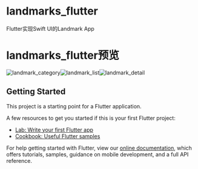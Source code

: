# landmarks_flutter

Flutter实现Swift UI的Landmark App

# landmarks_flutter预览
![landmark_category](https://user-images.githubusercontent.com/16502006/177573110-7e735a6e-7df4-469a-b948-c5d448f6a53a.png)![landmark_list](https://user-images.githubusercontent.com/16502006/177573132-ac78f261-8e78-45cb-a63f-360f27ec2b71.png)![landmark_detail](https://user-images.githubusercontent.com/16502006/177573155-8bf6205c-dfc1-4cb3-ae7d-59cb72173442.png)

## Getting Started

This project is a starting point for a Flutter application.

A few resources to get you started if this is your first Flutter project:

- [Lab: Write your first Flutter app](https://flutter.dev/docs/get-started/codelab)
- [Cookbook: Useful Flutter samples](https://flutter.dev/docs/cookbook)

For help getting started with Flutter, view our
[online documentation](https://flutter.dev/docs), which offers tutorials,
samples, guidance on mobile development, and a full API reference.
